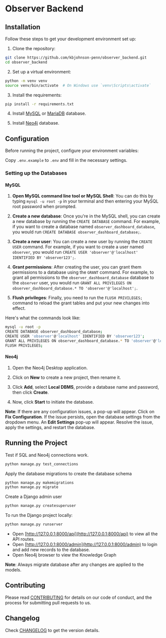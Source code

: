 # Observer Backend

## Installation

Follow these steps to get your development environment set up:

1. Clone the repository:

```bash
git clone https://github.com/kbjohnson-penn/observer_backend.git
cd observer_backend
```

2. Set up a virtual environment:

```bash
python -m venv venv
source venv/bin/activate  # On Windows use `venv\Scripts\activate`
```

3. Install the requirements:

```bash
pip install -r requirements.txt
```

4. Install [MySQL](https://www.mysql.com/) or [MariaDB](https://mariadb.com/) database.

5. Install [Neo4j](https://neo4j.com/download/) database.

## Configuration

Before running the project, configure your environment variables:

Copy `.env.example` to `.env` and fill in the necessary settings.

### Setting up the Databases

#### MySQL

1. **Open MySQL command line tool or MySQL Shell**: You can do this by typing `mysql -u root -p` in your terminal and then entering your MySQL root password when prompted.

2. **Create a new database**: Once you're in the MySQL shell, you can create a new database by running the `CREATE DATABASE` command. For example, if you want to create a database named `observer_dashboard_database`, you would run `CREATE DATABASE observer_dashboard_database;`.

3. **Create a new user**: You can create a new user by running the `CREATE USER` command. For example, if you want to create a user named `observer`, you would run `CREATE USER 'observer'@'localhost' IDENTIFIED BY 'observer123';`.

4. **Grant permissions**: After creating the user, you can grant them permissions to a database using the `GRANT` command. For example, to grant all permissions to the `observer_dashboard_database` database to the `observer` user, you would run `GRANT ALL PRIVILEGES ON observer_dashboard_database.* TO 'observer'@'localhost';`.

5. **Flush privileges**: Finally, you need to run the `FLUSH PRIVILEGES;` command to reload the grant tables and put your new changes into effect.

Here's what the commands look like:

```bash
mysql -u root -p
CREATE DATABASE observer_dashboard_database;
CREATE USER 'observer'@'localhost' IDENTIFIED BY 'observer123';
GRANT ALL PRIVILEGES ON observer_dashboard_database.* TO 'observer'@'localhost';
FLUSH PRIVILEGES;
```

#### Neo4j

1. Open the Neo4j Desktop application.

2. Click on **New** to create a new project, then rename it.

3. Click **Add**, select **Local DBMS**, provide a database name and password, then click **Create**.

4. Now, click **Start** to initiate the database.

**Note**: If there are any configuration issues, a pop-up will appear. Click on **Fix Configuration**. If the issue persists, open the database settings from the dropdown menu. An **Edit Settings** pop-up will appear. Resolve the issue, apply the settings, and restart the database.

## Running the Project

Test if SQL and Neo4j connections work.

```bash
python manage.py test_connections
```

Apply the database migrations to create the database schema

```bash
python manage.py makemigrations
python manage.py migrate
```

Create a Django admin user

```bash
python manage.py createsuperuser
```

To run the Django project locally:

```bash
python manage.py runserver
```

- Open [http://127.0.0.1:8000/api](http://127.0.0.1:8000/api) to view all the API routes.
- Open [http://127.0.0.1:8000/admin](http://127.0.0.1:8000/admin) to login and add new records to the database.
- Open Neo4j browser to view the Knowledge Graph

**Note**: Always migrate database after any changes are applied to the models.

## Contributing

Please read [CONTRIBUTING](CONTRIBUTING.md) for details on our code of conduct, and the process for submitting pull requests to us.

## Changelog

Check [CHANGELOG](CHANGELOG.md) to get the version details.
